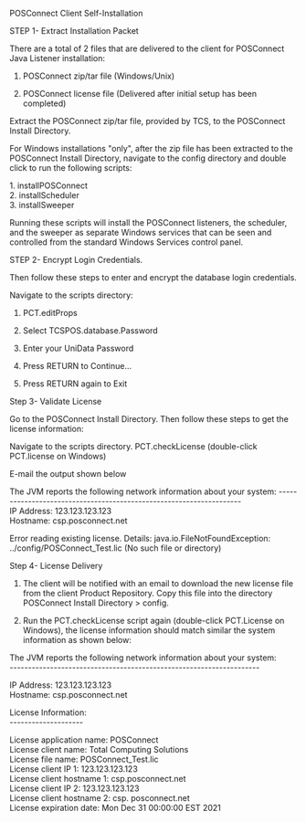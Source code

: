 POSConnect Client Self-Installation

STEP 1- Extract Installation Packet

There are a total of 2 files that are delivered to the client for
POSConnect Java Listener installation:

1.  POSConnect zip/tar file (Windows/Unix)

2.  POSConnect license file (Delivered after initial setup has been
    completed)

Extract the POSConnect zip/tar file, provided by TCS, to the POSConnect
Install Directory.

For Windows installations "only", after the zip file has been extracted
to the POSConnect Install Directory, navigate to the config directory
and double click to run the following scripts:

1\. installPOSConnect\
2. installScheduler\
3. installSweeper

Running these scripts will install the POSConnect listeners, the
scheduler, and the sweeper as separate Windows services that can be seen
and controlled from the standard Windows Services control panel.

STEP 2- Encrypt Login Credentials.

Then follow these steps to enter and encrypt the database login
credentials.

Navigate to the scripts directory:

1.  PCT.editProps

2.  Select TCSPOS.database.Password

3.  Enter your UniData Password

4.  Press RETURN to Continue\...

5.  Press RETURN again to Exit

Step 3- Validate License

Go to the POSConnect Install Directory. Then follow these steps to get
the license information:

Navigate to the scripts directory.
PCT.checkLicense (double-click PCT.license on Windows)

E-mail the output shown below

The JVM reports the following network information about your system:
\-\-\-\-\-\-\-\-\-\-\-\-\-\-\-\-\-\-\-\-\-\-\-\-\-\-\-\-\-\-\-\-\-\-\-\-\-\-\-\-\-\-\-\-\-\-\-\-\-\-\-\-\-\-\-\-\-\-\-\-\-\-\-\-\-\-\--\
IP Address: 123.123.123.123\
Hostname: csp.posconnect.net

Error reading existing license. Details: java.io.FileNotFoundException:
../config/POSConnect_Test.lic (No such file or directory)

Step 4- License Delivery

1.  The client will be notified with an email to download the new
    license file from the client Product Repository. Copy this file into
    the directory POSConnect Install Directory \> config.

2.  Run the PCT.checkLicense script again (double-click PCT.License on
    Windows), the license information should match similar the system
    information as shown below:

The JVM reports the following network information about your system:\
\-\-\-\-\-\-\-\-\-\-\-\-\-\-\-\-\-\-\-\-\-\-\-\-\-\-\-\-\-\-\-\-\-\-\-\-\-\-\-\-\-\-\-\-\-\-\-\-\-\-\-\-\-\-\-\-\-\-\-\-\-\-\-\-\-\-\--

IP Address: 123.123.123.123\
Hostname: csp.posconnect.net

License Information:\
\-\-\-\-\-\-\-\-\-\-\-\-\-\-\-\-\-\-\--

License application name: POSConnect\
License client name: Total Computing Solutions\
License file name: POSConnect_Test.lic\
License client IP 1: 123.123.123.123\
License client hostname 1: csp.posconnect.net\
License client IP 2: 123.123.123.123\
License client hostname 2: csp. posconnect.net\
License expiration date: Mon Dec 31 00:00:00 EST 2021
